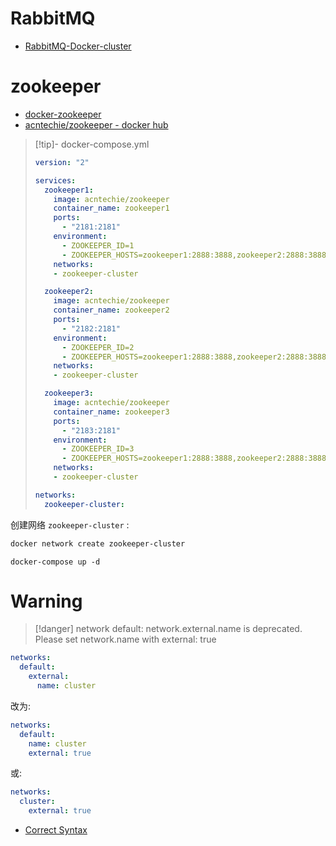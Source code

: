 # RabbitMQ

- [RabbitMQ-Docker-cluster](https://github.com/MingxuanHu/RabbitMQ-Docker-cluster)

# zookeeper

- [docker-zookeeper](https://github.com/acntech/docker-zookeeper)
- [acntechie/zookeeper - docker hub](https://hub.docker.com/r/acntechie/zookeeper)

> [!tip]- docker-compose.yml
> ```yml
> version: "2"
> 
> services:
>   zookeeper1:
>     image: acntechie/zookeeper
>     container_name: zookeeper1
>     ports:
>       - "2181:2181"
>     environment:
>       - ZOOKEEPER_ID=1
>       - ZOOKEEPER_HOSTS=zookeeper1:2888:3888,zookeeper2:2888:3888,zookeeper3:2888:3888
>     networks:
>     - zookeeper-cluster
> 
>   zookeeper2:
>     image: acntechie/zookeeper
>     container_name: zookeeper2
>     ports:
>       - "2182:2181"
>     environment:
>       - ZOOKEEPER_ID=2
>       - ZOOKEEPER_HOSTS=zookeeper1:2888:3888,zookeeper2:2888:3888,zookeeper3:2888:3888
>     networks:
>     - zookeeper-cluster
> 
>   zookeeper3:
>     image: acntechie/zookeeper
>     container_name: zookeeper3
>     ports:
>       - "2183:2181"
>     environment:
>       - ZOOKEEPER_ID=3
>       - ZOOKEEPER_HOSTS=zookeeper1:2888:3888,zookeeper2:2888:3888,zookeeper3:2888:3888
>     networks:
>     - zookeeper-cluster
> 
> networks:
>   zookeeper-cluster:
> ```

创建网络 `zookeeper-cluster` :

```bash
docker network create zookeeper-cluster
```

```
docker-compose up -d
```

# Warning

> [!danger]
> network default: network.external.name is deprecated. Please set network.name with external: true

```yml
networks:
  default:
    external:
      name: cluster
```

改为:

```yml
networks:
  default:
    name: cluster
    external: true
```

或:

```yml
networks:
  cluster:
    external: true
```

- [Correct Syntax](https://github.com/docker/compose-cli/issues/1856#issuecomment-1108552064)